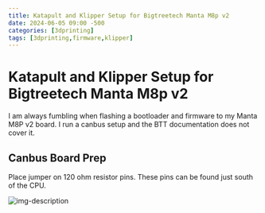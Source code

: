 ```yaml
---
title: Katapult and Klipper Setup for Bigtreetech Manta M8p v2
date: 2024-06-05 09:00 -500
categories: [3dprinting]
tags: [3dprinting,firmware,klipper]
---
```


# Katapult and Klipper Setup for Bigtreetech Manta M8p v2

I am always fumbling when flashing a bootloader and firmware to my Manta M8P v2 board. I run a canbus setup and the BTT documentation does not cover it.

## Canbus Board Prep
Place jumper on 120 ohm resistor pins.  These pins can be found just south of the CPU.

![img-description](/assets/lib/BIGTREETECH%20MANTA%20M8P%20V2.0%20120R.png)
